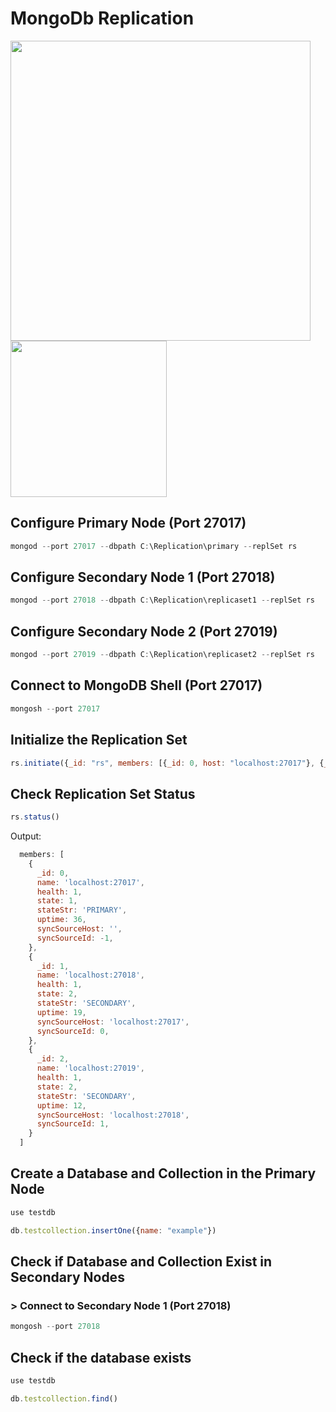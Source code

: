 # MongoDb Replication

<img align="center" width="480"  src='./replication.png'/>

<img align="center" width="250"  src='./replsetfolder.png'/>

## Configure Primary Node (Port 27017)
```javascript
mongod --port 27017 --dbpath C:\Replication\primary --replSet rs
```
## Configure Secondary Node 1 (Port 27018)
```javascript
mongod --port 27018 --dbpath C:\Replication\replicaset1 --replSet rs
```
## Configure Secondary Node 2 (Port 27019)
```javascript
mongod --port 27019 --dbpath C:\Replication\replicaset2 --replSet rs
```
## Connect to MongoDB Shell (Port 27017)
```javascript
mongosh --port 27017
```
## Initialize the Replication Set
```javascript
rs.initiate({_id: "rs", members: [{_id: 0, host: "localhost:27017"}, {_id: 1, host: "localhost:27018"}, {_id: 2, host: "localhost:27019"}]})
```
## Check Replication Set Status
```javascript
rs.status()
```
Output:
```javascript
  members: [
    {
      _id: 0,
      name: 'localhost:27017',
      health: 1,
      state: 1,
      stateStr: 'PRIMARY',
      uptime: 36,
      syncSourceHost: '',
      syncSourceId: -1,
    },
    {
      _id: 1,
      name: 'localhost:27018',
      health: 1,
      state: 2,
      stateStr: 'SECONDARY',
      uptime: 19,
      syncSourceHost: 'localhost:27017',
      syncSourceId: 0,
    },
    {
      _id: 2,
      name: 'localhost:27019',
      health: 1,
      state: 2,
      stateStr: 'SECONDARY',
      uptime: 12,
      syncSourceHost: 'localhost:27018',
      syncSourceId: 1,
    }
  ]
```

## Create a Database and Collection in the Primary Node
```javascript
use testdb
```
```javascript
db.testcollection.insertOne({name: "example"})
```

## Check if Database and Collection Exist in Secondary Nodes
### > Connect to Secondary Node 1 (Port 27018)
```javascript
mongosh --port 27018
```
## Check if the database exists
```javascript
use testdb
```
```javascript
db.testcollection.find()
```